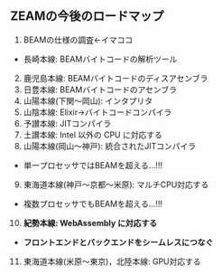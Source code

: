 ##  ZEAMの今後のロードマップ

1. BEAMの仕様の調査←イマココ
 * 長崎本線: BEAMバイトコードの解析ツール
2. 鹿児島本線: BEAMバイトコードのディスアセンブラ
3. 日豊本線: BEAMバイトコードのアセンブラ
4. 山陽本線(下関〜岡山): インタプリタ
5. 山陰本線: Elixir→バイトコードコンパイラ
6. 予讃本線: JITコンパイラ
7. 土讃本線: Intel 以外の CPU に対応する
8. 山陽本線(岡山〜神戸): 統合されたJITコンパイラ
  * 単一プロセッサではBEAMを超える...!!!
9. 東海道本線(神戸〜京都〜米原): マルチCPU対応する
  * 複数プロセッサでもBEAMを超える...!!!
10. **紀勢本線: WebAssembly に対応する**
  * **フロントエンドとバックエンドをシームレスにつなぐ**
11. 東海道本線(米原〜東京)，北陸本線: GPU対応する

